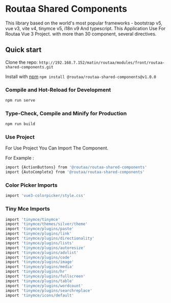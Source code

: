 # Routaa Shared Components

This library based on the world's most popular frameworks - bootstrap v5, vue v3, vite v4, tinymce v5, i18n v9 And typescript.
This Application Use For Routaa Vue 3 Project.
with more than 30 component, several directives.

## Quick start

Clone the repo: `http://192.168.7.152/matin/routaa/modules/front/routaa-shared-components.git`

Install with [npm](https://www.npmjs.com/) `npm install @routaa/routaa-shared-components@v1.0.0`

### Compile and Hot-Reload for Development

```sh
npm run serve
```

### Type-Check, Compile and Minify for Production

```sh
npm run build
```

### Use Project

For Use Project You Can Import The Component.

For Example : 

```sh
import {ActionButtons} from '@routaa/routaa-shared-components'
import {AutoComplete} from '@routaa/routaa-shared-components'
```

### Color Picker Imports

```sh
import 'vue3-colorpicker/style.css'
```

### Tiny Mce Imports

```sh
import 'tinymce/tinymce'
import 'tinymce/themes/silver/theme'
import 'tinymce/plugins/paste'
import 'tinymce/plugins/link'
import 'tinymce/plugins/directionality'
import 'tinymce/plugins/lists'
import 'tinymce/plugins/autoresize'
import 'tinymce/plugins/advlist'
import 'tinymce/plugins/code'
import 'tinymce/plugins/image'
import 'tinymce/plugins/media'
import 'tinymce/plugins/hr'
import 'tinymce/plugins/fullscreen'
import 'tinymce/plugins/table'
import 'tinymce/plugins/wordcount'
import 'tinymce/plugins/searchreplace'
import 'tinymce/icons/default'
```
